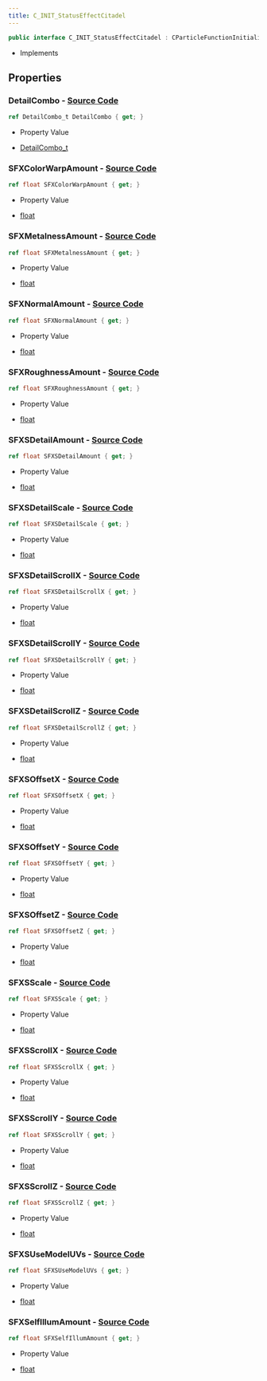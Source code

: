 ```yaml
---
title: C_INIT_StatusEffectCitadel
---
```


```csharp
public interface C_INIT_StatusEffectCitadel : CParticleFunctionInitializer, CParticleFunction, ISchemaClass<CParticleFunction>, ISchemaClass<CParticleFunctionInitializer>, ISchemaClass<C_INIT_StatusEffectCitadel>, ISchemaField, ISchemaClass, INativeHandle
```

- Implements

## Properties

### **DetailCombo** - [Source Code](https://github.com/swiftly-solution/swiftlys2/blob/main/managed/src/SwiftlyS2.Generated/Schemas/Interfaces/C_INIT_StatusEffectCitadel.cs#L40)

```csharp
ref DetailCombo_t DetailCombo { get; }
```

- Property Value

- [DetailCombo_t](/docs/api/shared/schemadefinitions/detailcombo_t)

### **SFXColorWarpAmount** - [Source Code](https://github.com/swiftly-solution/swiftlys2/blob/main/managed/src/SwiftlyS2.Generated/Schemas/Interfaces/C_INIT_StatusEffectCitadel.cs#L16)

```csharp
ref float SFXColorWarpAmount { get; }
```

- Property Value

- [float](https://learn.microsoft.com/dotnet/api/system.single)

### **SFXMetalnessAmount** - [Source Code](https://github.com/swiftly-solution/swiftlys2/blob/main/managed/src/SwiftlyS2.Generated/Schemas/Interfaces/C_INIT_StatusEffectCitadel.cs#L20)

```csharp
ref float SFXMetalnessAmount { get; }
```

- Property Value

- [float](https://learn.microsoft.com/dotnet/api/system.single)

### **SFXNormalAmount** - [Source Code](https://github.com/swiftly-solution/swiftlys2/blob/main/managed/src/SwiftlyS2.Generated/Schemas/Interfaces/C_INIT_StatusEffectCitadel.cs#L18)

```csharp
ref float SFXNormalAmount { get; }
```

- Property Value

- [float](https://learn.microsoft.com/dotnet/api/system.single)

### **SFXRoughnessAmount** - [Source Code](https://github.com/swiftly-solution/swiftlys2/blob/main/managed/src/SwiftlyS2.Generated/Schemas/Interfaces/C_INIT_StatusEffectCitadel.cs#L22)

```csharp
ref float SFXRoughnessAmount { get; }
```

- Property Value

- [float](https://learn.microsoft.com/dotnet/api/system.single)

### **SFXSDetailAmount** - [Source Code](https://github.com/swiftly-solution/swiftlys2/blob/main/managed/src/SwiftlyS2.Generated/Schemas/Interfaces/C_INIT_StatusEffectCitadel.cs#L42)

```csharp
ref float SFXSDetailAmount { get; }
```

- Property Value

- [float](https://learn.microsoft.com/dotnet/api/system.single)

### **SFXSDetailScale** - [Source Code](https://github.com/swiftly-solution/swiftlys2/blob/main/managed/src/SwiftlyS2.Generated/Schemas/Interfaces/C_INIT_StatusEffectCitadel.cs#L44)

```csharp
ref float SFXSDetailScale { get; }
```

- Property Value

- [float](https://learn.microsoft.com/dotnet/api/system.single)

### **SFXSDetailScrollX** - [Source Code](https://github.com/swiftly-solution/swiftlys2/blob/main/managed/src/SwiftlyS2.Generated/Schemas/Interfaces/C_INIT_StatusEffectCitadel.cs#L46)

```csharp
ref float SFXSDetailScrollX { get; }
```

- Property Value

- [float](https://learn.microsoft.com/dotnet/api/system.single)

### **SFXSDetailScrollY** - [Source Code](https://github.com/swiftly-solution/swiftlys2/blob/main/managed/src/SwiftlyS2.Generated/Schemas/Interfaces/C_INIT_StatusEffectCitadel.cs#L48)

```csharp
ref float SFXSDetailScrollY { get; }
```

- Property Value

- [float](https://learn.microsoft.com/dotnet/api/system.single)

### **SFXSDetailScrollZ** - [Source Code](https://github.com/swiftly-solution/swiftlys2/blob/main/managed/src/SwiftlyS2.Generated/Schemas/Interfaces/C_INIT_StatusEffectCitadel.cs#L50)

```csharp
ref float SFXSDetailScrollZ { get; }
```

- Property Value

- [float](https://learn.microsoft.com/dotnet/api/system.single)

### **SFXSOffsetX** - [Source Code](https://github.com/swiftly-solution/swiftlys2/blob/main/managed/src/SwiftlyS2.Generated/Schemas/Interfaces/C_INIT_StatusEffectCitadel.cs#L34)

```csharp
ref float SFXSOffsetX { get; }
```

- Property Value

- [float](https://learn.microsoft.com/dotnet/api/system.single)

### **SFXSOffsetY** - [Source Code](https://github.com/swiftly-solution/swiftlys2/blob/main/managed/src/SwiftlyS2.Generated/Schemas/Interfaces/C_INIT_StatusEffectCitadel.cs#L36)

```csharp
ref float SFXSOffsetY { get; }
```

- Property Value

- [float](https://learn.microsoft.com/dotnet/api/system.single)

### **SFXSOffsetZ** - [Source Code](https://github.com/swiftly-solution/swiftlys2/blob/main/managed/src/SwiftlyS2.Generated/Schemas/Interfaces/C_INIT_StatusEffectCitadel.cs#L38)

```csharp
ref float SFXSOffsetZ { get; }
```

- Property Value

- [float](https://learn.microsoft.com/dotnet/api/system.single)

### **SFXSScale** - [Source Code](https://github.com/swiftly-solution/swiftlys2/blob/main/managed/src/SwiftlyS2.Generated/Schemas/Interfaces/C_INIT_StatusEffectCitadel.cs#L26)

```csharp
ref float SFXSScale { get; }
```

- Property Value

- [float](https://learn.microsoft.com/dotnet/api/system.single)

### **SFXSScrollX** - [Source Code](https://github.com/swiftly-solution/swiftlys2/blob/main/managed/src/SwiftlyS2.Generated/Schemas/Interfaces/C_INIT_StatusEffectCitadel.cs#L28)

```csharp
ref float SFXSScrollX { get; }
```

- Property Value

- [float](https://learn.microsoft.com/dotnet/api/system.single)

### **SFXSScrollY** - [Source Code](https://github.com/swiftly-solution/swiftlys2/blob/main/managed/src/SwiftlyS2.Generated/Schemas/Interfaces/C_INIT_StatusEffectCitadel.cs#L30)

```csharp
ref float SFXSScrollY { get; }
```

- Property Value

- [float](https://learn.microsoft.com/dotnet/api/system.single)

### **SFXSScrollZ** - [Source Code](https://github.com/swiftly-solution/swiftlys2/blob/main/managed/src/SwiftlyS2.Generated/Schemas/Interfaces/C_INIT_StatusEffectCitadel.cs#L32)

```csharp
ref float SFXSScrollZ { get; }
```

- Property Value

- [float](https://learn.microsoft.com/dotnet/api/system.single)

### **SFXSUseModelUVs** - [Source Code](https://github.com/swiftly-solution/swiftlys2/blob/main/managed/src/SwiftlyS2.Generated/Schemas/Interfaces/C_INIT_StatusEffectCitadel.cs#L52)

```csharp
ref float SFXSUseModelUVs { get; }
```

- Property Value

- [float](https://learn.microsoft.com/dotnet/api/system.single)

### **SFXSelfIllumAmount** - [Source Code](https://github.com/swiftly-solution/swiftlys2/blob/main/managed/src/SwiftlyS2.Generated/Schemas/Interfaces/C_INIT_StatusEffectCitadel.cs#L24)

```csharp
ref float SFXSelfIllumAmount { get; }
```

- Property Value

- [float](https://learn.microsoft.com/dotnet/api/system.single)

